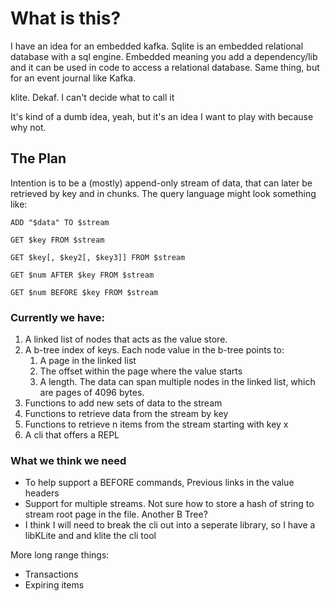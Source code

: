 # What is this?

I have an idea for an embedded kafka. Sqlite is an embedded relational database with a sql engine. Embedded meaning you add a dependency/lib and it can be used in code to access a relational database. Same thing, but for an event journal like Kafka.

klite. Dekaf. I can't decide what to call it

It's kind of a dumb idea, yeah, but it's an idea I want to play with because why not.

## The Plan
Intention is to be a (mostly) append-only stream of data, that can later be retrieved by key and in chunks. The query language might look something like:

`ADD "$data" TO $stream`

`GET $key FROM $stream`

`GET $key[, $key2[, $key3]] FROM $stream`

`GET $num AFTER $key FROM $stream`

`GET $num BEFORE $key FROM $stream`

### Currently we have:

1. A linked list of nodes that acts as the value store.
2. A b-tree index of keys. Each node value in the b-tree points to:
    1. A page in the linked list
    2. The offset within the page where the value starts
    3. A length. The data can span multiple nodes in the linked list, which are pages of 4096 bytes.
3. Functions to add new sets of data to the stream
4. Functions to retrieve data from the stream by key
5. Functions to retrieve n items from the stream starting with key x
6. A cli that offers a REPL 


### What we think we need
* To help support a BEFORE commands, Previous links in the value headers
* Support for multiple streams. Not sure how to store a hash of string to stream root page in the file. Another B Tree?
* I think I will need to break the cli out into a seperate library, so I have a libKLite and and klite the cli tool

More long range things:

* Transactions
* Expiring items
